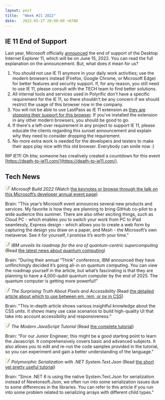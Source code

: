 ```yaml
---
layout: post
title:  "Week #21 2022"
date:   2022-05-27 20:00:00 +0700
---
```


## IE 11 End of Support

Last year, Microsoft officially [announced](https://blogs.windows.com/windowsexperience/2021/05/19/the-future-of-internet-explorer-on-windows-10-is-in-microsoft-edge/) the end of support of the Desktop Internet Explorer 11, which will be on June 15, 2022. You can read the full explanation on the announcement. But, what does it mean for us?

1. You should not use IE 11 anymore in your daily work activities; use the modern browsers instead (Firefox, Google Chrome, or Microsoft Edge) for better features and security support. If, for any reason, you still need to use IE 11, please consult with the TECH team to find better solutions.
2. All internal tools and services used in Polyrific don't have a specific requirement for the IE 11, so there shouldn't be any concern if we should restrict the usage of this browser now in the company.
3. You will not be able to use LastPass as IE 11 extension as [they are stopping their support for this browser](https://support.lastpass.com/help/lastpass-for-internet-explorer-11-no-longer-supported). If you've installed the extension in any other modern browsers, you should be good to go.
4. If there's a left-over requirement in any project to support IE 11, please educate the clients regarding this sunset announcement and explain why they need to consider dropping the requirement.
5. No more extra work is needed for the developers and testers to make their apps play nice with this old browser. Everybody can smile now :)

RIP IE11! Oh btw, someone has creatively created a countdown for this event [https://death-to-ie11.com/](https://death-to-ie11.com/).

## Tech News

![memo](/assets/images/memo16.png) *Microsoft Build 2022* (Watch [the keynotes or browse through the talk on this Microsoft’s developer annual event page](https://news.microsoft.com/build2022/))

Brain: "This year’s Microsoft event announces several new products and services. My favorite is how they are planning to bring GitHub co-pilot to a wide audience this summer. There are also other exciting things, such as Cloud PC - which enables you to switch your work from PC to iPad seamlessly, Express design - which allows you to create a web form by capturing the design you draw on a paper, and Mesh - the Microsoft’s own metaverse. See it for yourself, I promise it’s worth your time."

![memo](/assets/images/memo16.png) *IBM unveils its roadmap for the era of quantum-centric supercomputing* (Read [the latest news about quantum computing](https://thenextweb.com/news/ibm-unveils-its-roadmap-era-quantum-centric-supercomputing))

Brain: "During their annual “Think” conference, IBM announced they have unflinchingly decided it’s going all-in on quantum computing. You can view the roadmap yourself in the article, but what’s fascinating is that they are planning to have a 4,000-qubit quantum computer by the end of 2025. The quantum computer is getting more powerful!"

![memo](/assets/images/memo16.png) *The Surprising Truth About Pixels and Accessibility* (Read [the detailed article about which to use between em, rem, or px in CSS](https://www.joshwcomeau.com/css/surprising-truth-about-pixels-and-accessibility/))

Brain: "This in-depth article shows various insightful knowledge about the CSS units. It shows many use case scenarios to build high-quality UI that take into account accessibility and responsiveness."

![memo](/assets/images/memo16.png) *The Modern JavaScript Tutorial* (Read [the complete tutorial](https://javascript.info/))

Brain: "For our Junior Engineer, this might be a good starting point to learn the Javascript. It comprehensively covers basic and advanced subjects. It also allows you to edit and re-run the code samples provided in the tutorial, so you can experiment and gain a better understanding of the language."

![memo](/assets/images/memo16.png) *Polymorphic Serialization with .NET System.Text.Json* (Read [the short yet pretty useful tutorial](https://khalidabuhakmeh.com/polymorphic-serialization-with-dotnet-system-text-json))

Brain: "Since .NET 6 is using the native System.Text.Json for serialization instead of Newtonsoft.Json, we often run into some serialization issues due to some differences in the libraries. You can refer to this article if you run into some problem related to serializing arrays with different child types."